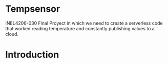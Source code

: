 # Tempsensor
INEL4206-030 Final Proyect in which we need to create a serverless code that worked reading temperature and constantly publishing values to a cloud.

# Introduction
